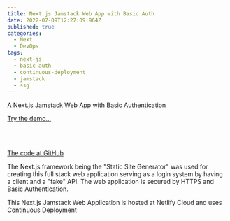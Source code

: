 ```yaml
---
title: Next.js Jamstack Web App with Basic Auth
date: 2022-07-09T12:27:09.964Z
published: true
categories:
  - Next
  - DevOps
tags:
  - next-js
  - basic-auth
  - continuous-deployment
  - jamstack
  - ssg
---
```

A Next.js Jamstack Web App with Basic Authentication

<a href="https://psonextjsone.netlify.app/" target="_blank">Try the demo...</a>

<br /><br />

<a href="https://github.com/persteenolsen/next-js-basic-auth" target="_blank">The code at GitHub</a>

The Next.js framework being the "Static Site Generator" was used for creating this full stack web application serving as a login system by having a client and a "fake" API. The web application is secured by HTTPS and Basic Authentication.

This Next.js Jamstack Web Application is hosted at Netlify Cloud and uses Continuous Deployment